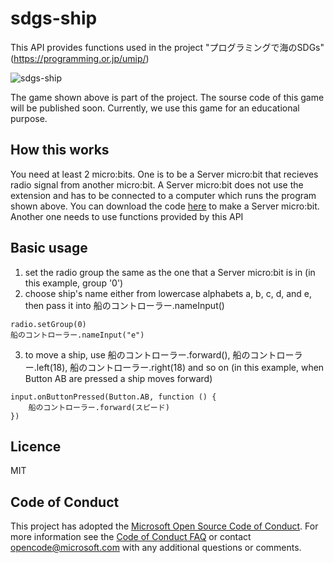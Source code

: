 # sdgs-ship

This API provides functions used in the project "プログラミングで海のSDGs" (https://programming.or.jp/umip/)

![sdgs-ship](https://raw.github.com/wiki/ypp-SDGs/sdgs-ship/images/sdgs_ship.gif)

The game shown above is part of the project. The sourse code of this game will be published soon. Currently, we use this game for an educational purpose.

## How this works

You need at least 2 micro:bits.
One is to be a Server micro:bit that recieves radio signal from another micro:bit. A Server micro:bit does not use the extension and has to be connected to a computer which runs the program shown above. You can download the code [here](https://makecode.microbit.org/_Myb0AWL8TYKx) to make a Server micro:bit.
Another one needs to use functions provided by this API

## Basic usage

1. set the radio group the same as the one that a Server micro:bit is in (in this example, group '0')
2. choose ship's name either from lowercase alphabets a, b, c, d, and e, then pass it into 船のコントローラー.nameInput()
```
radio.setGroup(0)
船のコントローラー.nameInput("e")

```

3. to move a ship, use 船のコントローラー.forward(), 船のコントローラー.left(18), 船のコントローラー.right(18) and so on (in this example, when Button AB are pressed a ship moves forward)
```
input.onButtonPressed(Button.AB, function () {
    船のコントローラー.forward(スピード)
})

```

## Licence
MIT

## Code of Conduct
This project has adopted the [Microsoft Open Source Code of Conduct](https://opensource.microsoft.com/codeofconduct/). For more information see the [Code of Conduct FAQ](https://opensource.microsoft.com/codeofconduct/faq/) or contact opencode@microsoft.com with any additional questions or comments.
